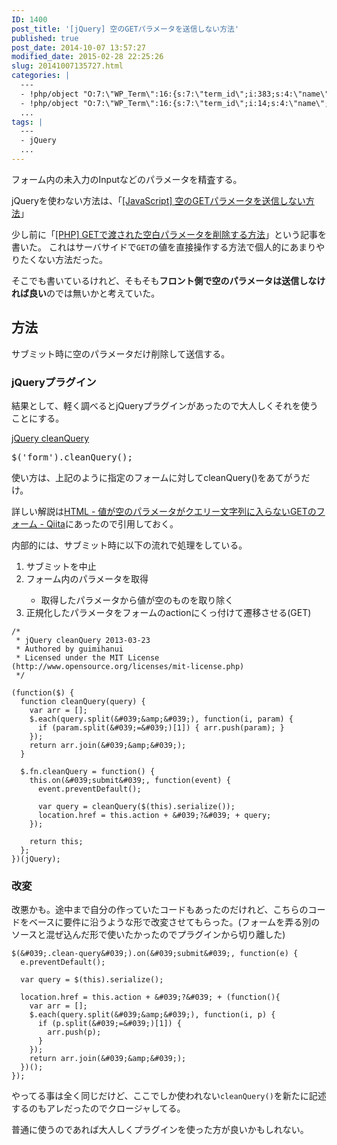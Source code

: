 ```yaml
---
ID: 1400
post_title: '[jQuery] 空のGETパラメータを送信しない方法'
published: true
post_date: 2014-10-07 13:57:27
modified_date: 2015-02-28 22:25:26
slug: 20141007135727.html
categories: |
  ---
  - !php/object "O:7:\"WP_Term\":16:{s:7:\"term_id\";i:383;s:4:\"name\";s:6:\"jQuery\";s:4:\"slug\";s:6:\"jquery\";s:10:\"term_group\";i:0;s:16:\"term_taxonomy_id\";i:401;s:8:\"taxonomy\";s:8:\"category\";s:11:\"description\";s:0:\"\";s:6:\"parent\";i:0;s:5:\"count\";i:16;s:6:\"filter\";s:3:\"raw\";s:6:\"cat_ID\";i:383;s:14:\"category_count\";i:16;s:20:\"category_description\";s:0:\"\";s:8:\"cat_name\";s:6:\"jQuery\";s:17:\"category_nicename\";s:6:\"jquery\";s:15:\"category_parent\";i:0;}"
  - !php/object "O:7:\"WP_Term\":16:{s:7:\"term_id\";i:14;s:4:\"name\";s:15:\"\u30D7\u30ED\u30B0\u30E9\u30E0\";s:4:\"slug\";s:7:\"program\";s:10:\"term_group\";i:0;s:16:\"term_taxonomy_id\";i:14;s:8:\"taxonomy\";s:8:\"category\";s:11:\"description\";s:0:\"\";s:6:\"parent\";i:0;s:5:\"count\";i:121;s:6:\"filter\";s:3:\"raw\";s:6:\"cat_ID\";i:14;s:14:\"category_count\";i:121;s:20:\"category_description\";s:0:\"\";s:8:\"cat_name\";s:15:\"\u30D7\u30ED\u30B0\u30E9\u30E0\";s:17:\"category_nicename\";s:7:\"program\";s:15:\"category_parent\";i:0;}"
  ...
tags: |
  ---
  - jQuery
  ...
---
```

フォーム内の未入力のInputなどのパラメータを精査する。

<div class="alert alert-info">jQueryを使わない方法は、「<a href="https://b.0218.jp/20170409220848.html">[JavaScript] 空のGETパラメータを送信しない方法</a>」</div>

<!--more-->
少し前に「<a href="https://b.0218.jp/20140930104851.html">[PHP] GETで渡された空白パラメータを削除する方法</a>」という記事を書いた。
これはサーバサイドで<code>GET</code>の値を直接操作する方法で個人的にあまりやりたくない方法だった。

そこでも書いているけれど、そもそも<strong>フロント側で空のパラメータは送信しなければ良い</strong>のでは無いかと考えていた。

<h2>方法</h2>
サブミット時に空のパラメータだけ削除して送信する。

<h3>jQueryプラグイン</h3>
結果として、軽く調べるとjQueryプラグインがあったので大人しくそれを使うことにする。

<a href="https://github.com/guimihanui/jQuery-cleanQuery" target="_blank">jQuery cleanQuery</a>
<pre class="prettyprint linenums">$('form').cleanQuery();</pre>
使い方は、上記のように指定のフォームに対してcleanQuery()をあてがうだけ。

詳しい解説は<a href="http://qiita.com/guimihanui/items/1aeab53b3776ebec97ab" target="_blank">HTML - 値が空のパラメータがクエリー文字列に入らないGETのフォーム - Qiita</a>にあったので引用しておく。

内部的には、サブミット時に以下の流れで処理をしている。
<ol>
  <li>サブミットを中止</li>
  <li>フォーム内のパラメータを取得</li>
    <ul>
      <li>取得したパラメータから値が空のものを取り除く</li>
    </ul>
  <li>正規化したパラメータをフォームのactionにくっ付けて遷移させる(GET)</li>
</ol>

```language-javascript
/*
 * jQuery cleanQuery 2013-03-23
 * Authored by guimihanui
 * Licensed under the MIT License (http://www.opensource.org/licenses/mit-license.php)
 */

(function($) {
  function cleanQuery(query) {
    var arr = [];
    $.each(query.split(&#039;&amp;&#039;), function(i, param) {
      if (param.split(&#039;=&#039;)[1]) { arr.push(param); }
    });
    return arr.join(&#039;&amp;&#039;);
  }

  $.fn.cleanQuery = function() {
    this.on(&#039;submit&#039;, function(event) {
      event.preventDefault();
      
      var query = cleanQuery($(this).serialize());
      location.href = this.action + &#039;?&#039; + query;
    });
    
    return this;
  };
})(jQuery);
```

<h3>改変</h3>
改悪かも。途中まで自分の作っていたコードもあったのだけれど、こちらのコードをベースに要件に沿うような形で改変させてもらった。(フォームを弄る別のソースと混ぜ込んだ形で使いたかったのでプラグインから切り離した)

```language-javascript
$(&#039;.clean-query&#039;).on(&#039;submit&#039;, function(e) {
  e.preventDefault();

  var query = $(this).serialize();

  location.href = this.action + &#039;?&#039; + (function(){
    var arr = [];
    $.each(query.split(&#039;&amp;&#039;), function(i, p) {
      if (p.split(&#039;=&#039;)[1]) {
        arr.push(p);
      }
    });
    return arr.join(&#039;&amp;&#039;);
  })();
});
```
やってる事は全く同じだけど、ここでしか使われない<code>cleanQuery()</code>を新たに記述するのもアレだったのでクロージャしてる。

普通に使うのであれば大人しくプラグインを使った方が良いかもしれない。
